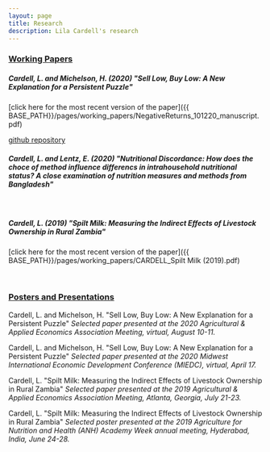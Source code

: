 ```yaml
---
layout: page
title: Research
description: Lila Cardell's research
---
```


### <u>Working Papers </u>

##### Cardell, L. and Michelson, H. (2020) "Sell Low, Buy Low: A New Explanation for a Persistent Puzzle" 
<!--*In this paper.*-->
[click here for the most recent version of the paper]({{ BASE_PATH}}/pages/working_papers/NegativeReturns_101220_manuscript.pdf)
<br>

 <a href="https://github.com/lilacardell/CardellMichelson2020">github repository</a> 
<br>

##### Cardell, L. and Lentz, E. (2020) "Nutritional Discordance: How does the choce of method influence differencs in intrahousehold nutritional status? A close examination of nutrition measures and methods from Bangladesh"
<!--*In this paper.
[click here for the most recent version of the paper]({{ BASE_PATH}}/pages/working_papers/CARDELL_Spilt Milk (2019).pdf)*-->
<br>

##### Cardell, L. (2019) "Spilt Milk: Measuring the Indirect Effects of Livestock Ownership in Rural Zambia"
<!--*In this paper.*-->
[click here for the most recent version of the paper]({{ BASE_PATH}}/pages/working_papers/CARDELL_Spilt Milk (2019).pdf)

<br>


### <u>Posters and Presentations</u>

Cardell, L. and Michelson, H. "Sell Low, Buy Low: A New Explanation for a Persistent Puzzle" <i>Selected paper presented at the 2020 Agricultural & Applied Economics Association Meeting, virtual, August 10-11.</i>
<br>

Cardell, L. and Michelson, H. "Sell Low, Buy Low: A New Explanation for a Persistent Puzzle" <i>Selected paper presented at the 2020 Midwest International Economic Development Conference (MIEDC), virtual, April 17.</i>
<br>

Cardell, L. "Spilt Milk: Measuring the Indirect Effects of Livestock Ownership in Rural Zambia" <i>Selected paper presented at the 2019 Agricultural & Applied Economics Association Meeting, Atlanta, Georgia, July 21-23.</i>
<br>

Cardell, L. "Spilt Milk: Measuring the Indirect Effects of Livestock Ownership in Rural Zambia" <i>Selected poster presented at the 2019 Agriculture for Nutrition and Health (ANH) Academy Week annual meeting, Hyderabad, India, June 24-28.</i>

<!-- Note: this is how to write a comment in HTML. Everything in here won't show up on your webpage.-->

<!--
To increase the size of the title, use fewer # in front of the paper title.
To decrease the size of the title, use more #. 
To remove the italics, remove the * before and after the description
To remove the underline from the title, remove the <u> tags (<u> and </u>)
-->
